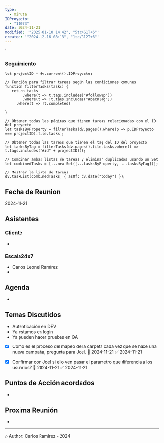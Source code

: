 ```yaml
---
type:
  - minuta
IDProyecto:
  - "11073"
date: 2024-11-21
modified: '"2025-01-10 14:42", "5tc/G1T+6"'
created: '"2024-12-16 08:13", "1tc/G12T+6"'
---
```

`

### Seguimiento

```dataviewjs
let projectID = dv.current().IDProyecto;

// Función para filtrar tareas según las condiciones comunes
function filterTasks(tasks) {
   return tasks
        .where(t => t.tags.includes("#followup"))
        .where(t => !t.tags.includes("#backlog"))
     .where(t => !t.completed)
        
}

// Obtener todas las páginas que tienen tareas relacionadas con el ID del proyecto
let tasksByProperty = filterTasks(dv.pages().where(p => p.IDProyecto === projectID).file.tasks);

// Obtener todas las tareas que tienen el tag del ID del proyecto
let tasksByTag = filterTasks(dv.pages().file.tasks.where(t => t.tags.includes("#id" + projectID)));

// Combinar ambas listas de tareas y eliminar duplicados usando un Set
let combinedTasks = [...new Set([...tasksByProperty, ...tasksByTag])];

// Mostrar la lista de tareas
dv.taskList(combinedTasks, { asOf: dv.date("today") });
 ```
## Fecha de Reunion
2024-11-21

## Asistentes

### Cliente
* 
### Escala24x7
- Carlos Leonel Ramírez
-  

## Agenda
* 
## Temas Discutidos
*  Autenticación en DEV
* Ya estamos en login
* Ya pueden hacer pruebas en QA
* [x] Como es el proceso del mapeo de la carpeta cada vez que se hace una nueva campaña, pregunta para Joel. 📅 2024-11-21 ✅ 2024-11-21
* [x] Confirmar con Joel si ello ven pasar el parametro que diferencia a los usuarios? 📅 2024-11-21 ✅ 2024-11-21
	

## Puntos de Acción acordados
- 

## Proxima Reunión
*   

---
🎶
Author: Carlos Ramírez - 2024

